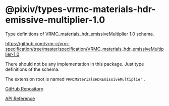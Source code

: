 # @pixiv/types-vrmc-materials-hdr-emissive-multiplier-1.0

Type definitions of VRMC_materials_hdr_emissiveMultiplier 1.0 schema.

https://github.com/vrm-c/vrm-specification/tree/master/specification/VRMC_materials_hdr_emissiveMultiplier-1.0

There should not be any implementation in this package. Just type definitions of the schema.

The extension root is named `VRMCMaterialsHDREmissiveMultiplier` .

[GitHub Repository](https://github.com/pixiv/three-vrm/tree/dev/packages/types-vrmc-materials-hdr-emissive-multiplier-1.0)

[API Reference](https://pixiv.github.io/three-vrm/docs/modules/types-vrmc-materials-hdr-emissive-multiplier-1.0)
